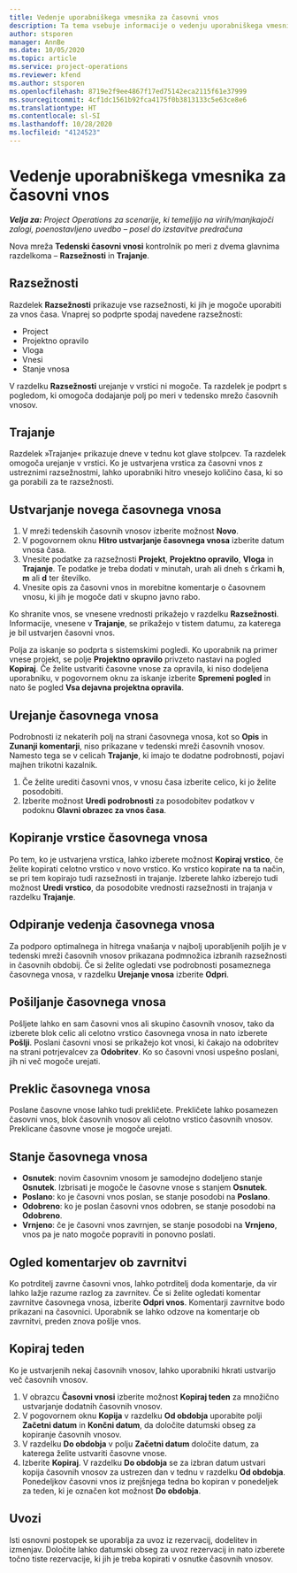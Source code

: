 ```yaml
---
title: Vedenje uporabniškega vmesnika za časovni vnos
description: Ta tema vsebuje informacije o vedenju uporabniškega vmesnika za časovni vnos.
author: stsporen
manager: AnnBe
ms.date: 10/05/2020
ms.topic: article
ms.service: project-operations
ms.reviewer: kfend
ms.author: stsporen
ms.openlocfilehash: 8719e2f9ee4867f17ed75142eca2115f61e37999
ms.sourcegitcommit: 4cf1dc1561b92fca4175f0b3813133c5e63ce8e6
ms.translationtype: HT
ms.contentlocale: sl-SI
ms.lasthandoff: 10/28/2020
ms.locfileid: "4124523"
---
```

# <a name="time-entry-ui-behavior"></a>Vedenje uporabniškega vmesnika za časovni vnos

_**Velja za:** Project Operations za scenarije, ki temeljijo na virih/manjkajoči zalogi, poenostavljeno uvedbo – posel do izstavitve predračuna_


Nova mreža **Tedenski časovni vnosi** kontrolnik po meri z dvema glavnima razdelkoma – **Razsežnosti** in **Trajanje**.

## <a name="dimensions"></a>Razsežnosti
Razdelek **Razsežnosti** prikazuje vse razsežnosti, ki jih je mogoče uporabiti za vnos časa. Vnaprej so podprte spodaj navedene razsežnosti:

  - Project
  - Projektno opravilo
  - Vloga
  - Vnesi
  - Stanje vnosa

V razdelku **Razsežnosti** urejanje v vrstici ni mogoče. Ta razdelek je podprt s pogledom, ki omogoča dodajanje polj po meri v tedensko mrežo časovnih vnosov.

## <a name="duration"></a>Trajanje
Razdelek »Trajanje« prikazuje dneve v tednu kot glave stolpcev. Ta razdelek omogoča urejanje v vrstici. Ko je ustvarjena vrstica za časovni vnos z ustreznimi razsežnostmi, lahko uporabniki hitro vnesejo količino časa, ki so ga porabili za te razsežnosti.

## <a name="create-a-new-time-entry"></a>Ustvarjanje novega časovnega vnosa

1. V mreži tedenskih časovnih vnosov izberite možnost **Novo**. 
2. V pogovornem oknu **Hitro ustvarjanje časovnega vnosa** izberite datum vnosa časa.
3. Vnesite podatke za razsežnosti **Projekt**, **Projektno opravilo**, **Vloga** in **Trajanje**. Te podatke je treba dodati v minutah, urah ali dneh s črkami **h**, **m** ali **d** ter številko. 
4. Vnesite opis za časovni vnos in morebitne komentarje o časovnem vnosu, ki jih je mogoče dati v skupno javno rabo. 

Ko shranite vnos, se vnesene vrednosti prikažejo v razdelku **Razsežnosti**. Informacije, vnesene v **Trajanje**, se prikažejo v tistem datumu, za katerega je bil ustvarjen časovni vnos.

Polja za iskanje so podprta s sistemskimi pogledi. Ko uporabnik na primer vnese projekt, se polje **Projektno opravilo** privzeto nastavi na pogled **Kopiraj**. Če želite ustvariti časovne vnose za opravila, ki niso dodeljena uporabniku, v pogovornem oknu za iskanje izberite **Spremeni pogled** in nato še pogled **Vsa dejavna projektna opravila**.

## <a name="edit-a-time-entry"></a>Urejanje časovnega vnosa 
Podrobnosti iz nekaterih polj na strani časovnega vnosa, kot so **Opis** in **Zunanji komentarji**, niso prikazane v tedenski mreži časovnih vnosov. Namesto tega se v celicah **Trajanje**, ki imajo te dodatne podrobnosti, pojavi majhen trikotni kazalnik. 

1. Če želite urediti časovni vnos, v vnosu časa izberite celico, ki jo želite posodobiti.
2. Izberite možnost **Uredi podrobnosti** za posodobitev podatkov v podoknu **Glavni obrazec za vnos časa**. 

## <a name="copy-a-time-entry-row"></a>Kopiranje vrstice časovnega vnosa
Po tem, ko je ustvarjena vrstica, lahko izberete možnost **Kopiraj vrstico**, če želite kopirati celotno vrstico v novo vrstico. Ko vrstico kopirate na ta način, se pri tem kopirajo tudi razsežnosti in trajanje. Izberete lahko izberejo tudi možnost **Uredi vrstico**, da posodobite vrednosti razsežnosti in trajanja v razdelku **Trajanje**.

## <a name="open-a-time-entry-behavior"></a>Odpiranje vedenja časovnega vnosa
Za podporo optimalnega in hitrega vnašanja v najbolj uporabljenih poljih je v tedenski mreži časovnih vnosov prikazana podmnožica izbranih razsežnosti in časovnih obdobij. Če si želite ogledati vse podrobnosti posameznega časovnega vnosa, v razdelku **Urejanje vnosa** izberite **Odpri**.

## <a name="submit-a-time-entry"></a>Pošiljanje časovnega vnosa
Pošljete lahko en sam časovni vnos ali skupino časovnih vnosov, tako da izberete blok celic ali celotno vrstico časovnega vnosa in nato izberete **Pošlji**. Poslani časovni vnosi se prikažejo kot vnosi, ki čakajo na odobritev na strani potrjevalcev za **Odobritev**. Ko so časovni vnosi uspešno poslani, jih ni več mogoče urejati.

## <a name="recall-a-time-entry"></a>Preklic časovnega vnosa
Poslane časovne vnose lahko tudi prekličete. Prekličete lahko posamezen časovni vnos, blok časovnih vnosov ali celotno vrstico časovnih vnosov. Preklicane časovne vnose je mogoče urejati.

## <a name="time-entry-status"></a>Stanje časovnega vnosa

- **Osnutek**: novim časovnim vnosom je samodejno dodeljeno stanje **Osnutek**. Izbrisati je mogoče le časovne vnose s stanjem **Osnutek**.
- **Poslano**: ko je časovni vnos poslan, se stanje posodobi na **Poslano**. 
- **Odobreno**: ko je poslan časovni vnos odobren, se stanje posodobi na **Odobreno**. 
- **Vrnjeno**: če je časovni vnos zavrnjen, se stanje posodobi na **Vrnjeno**, vnos pa je nato mogoče popraviti in ponovno poslati. 

## <a name="view-rejection-comments"></a>Ogled komentarjev ob zavrnitvi
Ko potrditelj zavrne časovni vnos, lahko potrditelj doda komentarje, da vir lahko lažje razume razlog za zavrnitev. Če si želite ogledati komentar zavrnitve časovnega vnosa, izberite **Odpri vnos**. Komentarji zavrnitve bodo prikazani na časovnici. Uporabnik se lahko odzove na komentarje ob zavrnitvi, preden znova pošlje vnos.

## <a name="copy-week"></a>Kopiraj teden
Ko je ustvarjenih nekaj časovnih vnosov, lahko uporabniki hkrati ustvarijo več časovnih vnosov.

1. V obrazcu **Časovni vnosi** izberite možnost **Kopiraj teden** za množično ustvarjanje dodatnih časovnih vnosov. 
2. V pogovornem oknu **Kopija** v razdelku **Od obdobja** uporabite polji **Začetni datum** in **Končni datum**, da določite datumski obseg za kopiranje časovnih vnosov. 
3. V razdelku **Do obdobja** v polju **Začetni datum** določite datum, za katerega želite ustvariti časovne vnose. 
4. Izberite **Kopiraj**. V razdelku **Do obdobja** se za izbran datum ustvari kopija časovnih vnosov za ustrezen dan v tednu v razdelku **Od obdobja**. Ponedeljkov časovni vnos iz prejšnjega tedna bo kopiran v ponedeljek za teden, ki je označen kot možnost **Do obdobja**.

## <a name="import"></a>Uvozi
Isti osnovni postopek se uporablja za uvoz iz rezervacij, dodelitev in izmenjav. Določite lahko datumski obseg za uvoz rezervacij in nato izberete točno tiste rezervacije, ki jih je treba kopirati v osnutke časovnih vnosov. 
